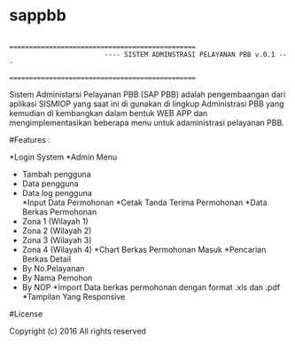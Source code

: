 # sappbb							
							===============================================
						    ---- SISTEM ADMINSTRASI PELAYANAN PBB v.0.1 ---
							===============================================
Sistem Administarsi Pelayanan PBB (SAP PBB) adalah pengembaangan dari aplikasi SISMIOP yang saat ini di gunakan di lingkup Administrasi PBB yang kemudian di kembangkan dalam bentuk WEB APP dan mengimplementasikan beberapa menu untuk adaministrasi pelayanan PBB.

#Features :

*Login System
*Admin Menu 
 - Tambah pengguna
 - Data pengguna
 - Data log pengguna    
*Input Data Permohonan 
*Cetak Tanda Terima Permohonan
*Data Berkas Permohonan
 - Zona 1 (Wilayah 1) 
 - Zona 2 (Wilayah 2)
 - Zona 3 (Wilayah 3)
 - Zona 4 (Wilayah 4)
*Chart Berkas Permohonan Masuk
*Pencarian Berkas Detail
 - By No.Pelayanan
 - By Nama Pemohon
 - By NOP
*Import Data berkas permohonan dengan format .xls dan .pdf
*Tampilan Yang Responsive

#License 

Copyright (c) 2016 All rights reserved 
